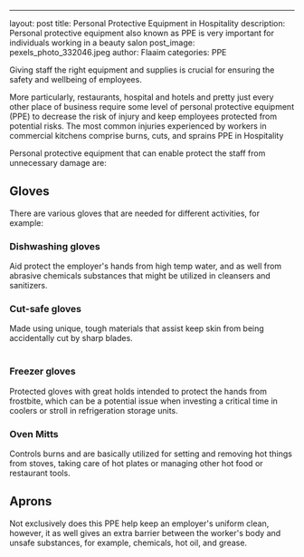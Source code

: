 ---
layout: post
title: Personal Protective Equipment in Hospitality
description: Personal protective equipment also known as PPE is very important for individuals working in a beauty salon
post_image: pexels_photo_332046.jpeg
author: Flaaim
categories: PPE

Giving staff the right equipment and supplies is crucial for ensuring the safety and wellbeing of employees. 

More particularly, restaurants, hospital and hotels and pretty just every other place of business require some level of personal protective equipment (PPE) to decrease the risk of injury and keep employees protected from potential risks. The most common injuries experienced by workers in commercial kitchens comprise burns, cuts, and sprains 
PPE in Hospitality

Personal protective equipment that can enable protect the staff from unnecessary damage are: 
## Gloves
There are various gloves that are needed for different activities, for example:

### Dishwashing gloves 

Aid protect the employer's hands from high temp water, and as well from abrasive chemicals substances that might be utilized in cleansers and sanitizers. 

### Cut-safe gloves 

Made using unique, tough materials that assist keep skin from being accidentally cut by sharp blades. <br><br>

### Freezer gloves 

Protected gloves with great holds intended to protect the hands from frostbite, which can be a potential issue when investing a critical time in coolers or stroll in refrigeration storage units. 

### Oven Mitts 
Controls burns and are basically utilized for setting and removing hot things from stoves, taking care of hot plates or managing other hot food or restaurant tools. 


## Aprons

Not exclusively does this PPE help keep an employer's uniform clean, however, it as well gives an extra barrier between the worker's body and unsafe substances, for example, chemicals, hot oil, and grease.
